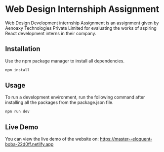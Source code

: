 # Web Design Internshiph Assignment

 Web Design Development internship Assignment is an assignment given by Aenoaxy Technologies Private Limited for evaluating the works of aspiring React development interns in their company.

## Installation

Use the npm package manager to install all dependencies.

```bash
npm install
```

## Usage

To run a development environment, run the following command after installing all the packages from the package.json file.

```bash
npm run dev
```
## Live Demo

You can view the live demo of the website on: https://master--eloquent-boba-22d0ff.netlify.app

